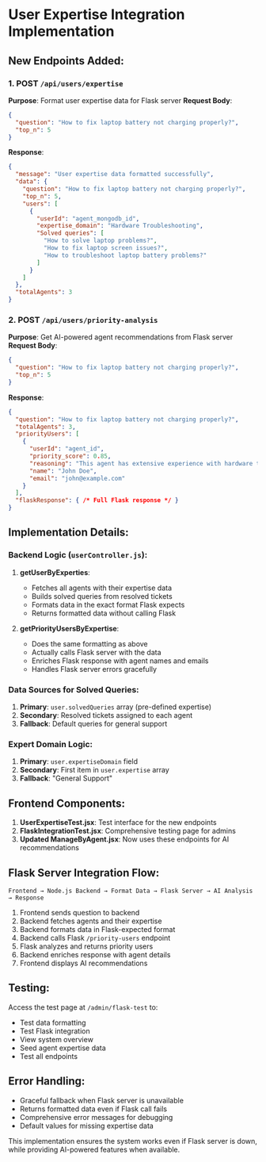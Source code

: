 # User Expertise Integration Implementation

## New Endpoints Added:

### 1. POST `/api/users/expertise`
**Purpose**: Format user expertise data for Flask server
**Request Body**:
```json
{
  "question": "How to fix laptop battery not charging properly?",
  "top_n": 5
}
```

**Response**:
```json
{
  "message": "User expertise data formatted successfully",
  "data": {
    "question": "How to fix laptop battery not charging properly?",
    "top_n": 5,
    "users": [
      {
        "userId": "agent_mongodb_id",
        "expertise_domain": "Hardware Troubleshooting",
        "Solved queries": [
          "How to solve laptop problems?",
          "How to fix laptop screen issues?",
          "How to troubleshoot laptop battery problems?"
        ]
      }
    ]
  },
  "totalAgents": 3
}
```

### 2. POST `/api/users/priority-analysis`
**Purpose**: Get AI-powered agent recommendations from Flask server
**Request Body**:
```json
{
  "question": "How to fix laptop battery not charging properly?",
  "top_n": 5
}
```

**Response**:
```json
{
  "question": "How to fix laptop battery not charging properly?",
  "totalAgents": 3,
  "priorityUsers": [
    {
      "userId": "agent_id",
      "priority_score": 0.85,
      "reasoning": "This agent has extensive experience with hardware troubleshooting",
      "name": "John Doe",
      "email": "john@example.com"
    }
  ],
  "flaskResponse": { /* Full Flask response */ }
}
```

## Implementation Details:

### Backend Logic (`userController.js`):
1. **getUserByExperties**: 
   - Fetches all agents with their expertise data
   - Builds solved queries from resolved tickets
   - Formats data in the exact format Flask expects
   - Returns formatted data without calling Flask

2. **getPriorityUsersByExpertise**:
   - Does the same formatting as above
   - Actually calls Flask server with the data
   - Enriches Flask response with agent names and emails
   - Handles Flask server errors gracefully

### Data Sources for Solved Queries:
1. **Primary**: `user.solvedQueries` array (pre-defined expertise)
2. **Secondary**: Resolved tickets assigned to each agent
3. **Fallback**: Default queries for general support

### Expert Domain Logic:
1. **Primary**: `user.expertiseDomain` field
2. **Secondary**: First item in `user.expertise` array
3. **Fallback**: "General Support"

## Frontend Components:

1. **UserExpertiseTest.jsx**: Test interface for the new endpoints
2. **FlaskIntegrationTest.jsx**: Comprehensive testing page for admins
3. **Updated ManageByAgent.jsx**: Now uses these endpoints for AI recommendations

## Flask Server Integration Flow:

```
Frontend → Node.js Backend → Format Data → Flask Server → AI Analysis → Response
```

1. Frontend sends question to backend
2. Backend fetches agents and their expertise
3. Backend formats data in Flask-expected format
4. Backend calls Flask `/priority-users` endpoint
5. Flask analyzes and returns priority users
6. Backend enriches response with agent details
7. Frontend displays AI recommendations

## Testing:

Access the test page at `/admin/flask-test` to:
- Test data formatting
- Test Flask integration
- View system overview
- Seed agent expertise data
- Test all endpoints

## Error Handling:

- Graceful fallback when Flask server is unavailable
- Returns formatted data even if Flask call fails
- Comprehensive error messages for debugging
- Default values for missing expertise data

This implementation ensures the system works even if Flask server is down, while providing AI-powered features when available.
